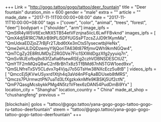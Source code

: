 +++
Link = "http://gogo.tattoo/gogo/tattoo/deer_fountain"
title = "Deer fountain"
duration_min = 600
gender = "male"
extra = ""
article = ""
made_date = "2017-11-11T00:00:00+08:00"
date = "2017-11-11T10:00:00+08:00"
tags = ["cover", "color", "animal", "trees", "forest", "deer"]
bodypart = ["shoulder", "arm"]
image_ipfs = "QmStR4yW5V6ExcMtX5TB54etVFznjna5iicL6LwFFBvknd"
images_ipfs = [  "QmX4dj5R1RC7MUrB9tPLi5DFfUGSsPTzcsZJJD9t1KymMa",
  "QmUdxaEDZjoZ7rBjFr2TJbd6tXe3nCtsS1ysecwtbjHeNx",
  "Qme2eHJLDQDzemyY9jQoriTA636t87RfjmvQWh9kmNGQw4",
  "QmTCgZy2E8RtUMDyZ2RGDVe7Fic1SXWdDgzXfg2yyuiq7n",
  "QmSvWJEofbq9x83fZafia6fsewRSEg2czhVDBNSDESCtUZ",
  "QmYTF2mMQsQ8wC2nf8rBhTx8z5TfBMd67nN5TGW1oed9xv",
  "QmSLNfreTxSV5CLdvx7q4VjqJ7o5GTsHw38NXcEcz5u8tB"
]
videos_ipfs = [  "QmccEj5jKVwUSyxrd1Xtjh4q3aVd4nPFqAaBDUseb8tMRS",
  "Qmczs7PUrmwztPN7uaTd3LfXgzkxknMfe9KBSKj5Uf2ctN",
  "QmP7QasgMcsbykkPMg4N5tz1VFtex6zDAN54PudDmBi9Yx"
]
location_city = "Shanghai"
location_country = " China"
made_at_shop = "chushangfeng"
previous = ""

[blockchain]
golos = "tattoo/@gogo.tattoo/yana-gogo-gogo-tattoo-gogo-ru-tattoo-deerfountain"
steem = "tattoo/@gogo.tattoo/yana-gogo-gogo-tattoo-gogo-tattoo-deerfountain"
+++
